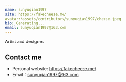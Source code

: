 ```yaml
---
name: sunyuqian1997
site: https://fakecheese.me/
avatar:/assets/contributors/sunyuqian1997/cheese.jpeg
bio: Generating...
email: sunyuqian1997@163.com
---
```


Artist and designer.

## Contact me

- Personal website: https://fakecheese.me/
- Email：sunyuqian1997@163.com
